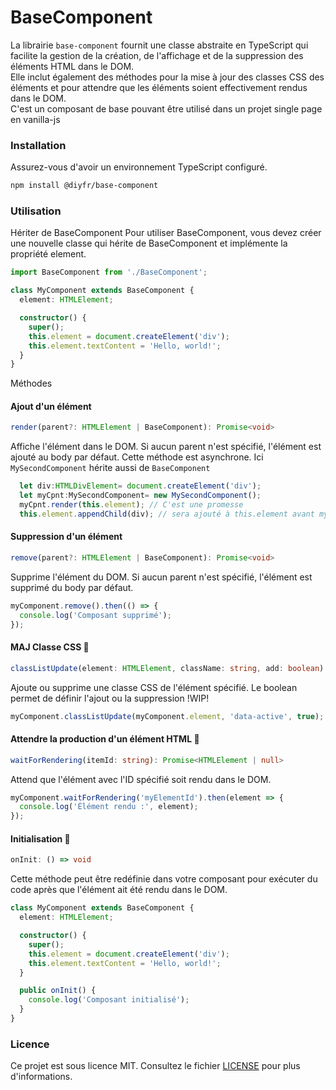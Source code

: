 # BaseComponent
La librairie `base-component` fournit une classe abstraite en TypeScript qui facilite la gestion de la création, de l'affichage et de la suppression des éléments HTML dans le DOM.    
Elle inclut également des méthodes pour la mise à jour des classes CSS des éléments et pour attendre que les éléments soient effectivement rendus dans le DOM.  
C'est un composant de base pouvant être utilisé dans un projet single page en vanilla-js  

### Installation
Assurez-vous d'avoir un environnement TypeScript configuré.
```bash
npm install @diyfr/base-component
```

### Utilisation
Hériter de BaseComponent
Pour utiliser BaseComponent, vous devez créer une nouvelle classe qui hérite de BaseComponent et implémente la propriété element.

```typescript
import BaseComponent from './BaseComponent';

class MyComponent extends BaseComponent {
  element: HTMLElement;

  constructor() {
    super();
    this.element = document.createElement('div');
    this.element.textContent = 'Hello, world!';
  }
}
```
Méthodes
#### Ajout d'un élément
```typescript
render(parent?: HTMLElement | BaseComponent): Promise<void>
```
Affiche l'élément dans le DOM. Si aucun parent n'est spécifié, l'élément est ajouté au body par défaut.
Cette méthode est asynchrone. Ici `MySecondComponent` hérite aussi de `BaseComponent`  
```typescript
  let div:HTMLDivElement= document.createElement('div');
  let myCpnt:MySecondComponent= new MySecondComponent();
  myCpnt.render(this.element); // C'est une promesse
  this.element.appendChild(div); // sera ajouté à this.element avant myCpnt
```

#### Suppression d'un élément
```typescript
remove(parent?: HTMLElement | BaseComponent): Promise<void>
```
Supprime l'élément du DOM. Si aucun parent n'est spécifié, l'élément est supprimé du body par défaut.
```typescript
myComponent.remove().then(() => {
  console.log('Composant supprimé');
});
```
#### MAJ Classe CSS 🚧
```typescript
classListUpdate(element: HTMLElement, className: string, add: boolean)
```
Ajoute ou supprime une classe CSS de l'élément spécifié.
Le boolean permet de définir l'ajout ou la suppression !WIP!
```typescript
myComponent.classListUpdate(myComponent.element, 'data-active', true);
```
#### Attendre la production d'un élément HTML  🚧
```typescript
waitForRendering(itemId: string): Promise<HTMLElement | null>
```
Attend que l'élément avec l'ID spécifié soit rendu dans le DOM.

```typescript
myComponent.waitForRendering('myElementId').then(element => {
  console.log('Élément rendu :', element);
});
```
#### Initialisation  🚧
```typescript
onInit: () => void
```
Cette méthode peut être redéfinie dans votre composant pour exécuter du code après que l'élément ait été rendu dans le DOM.

```typescript
class MyComponent extends BaseComponent {
  element: HTMLElement;

  constructor() {
    super();
    this.element = document.createElement('div');
    this.element.textContent = 'Hello, world!';
  }

  public onInit() {
    console.log('Composant initialisé');
  }
}
```


### Licence
Ce projet est sous licence MIT. Consultez le fichier [LICENSE](LICENSE) pour plus d'informations.
